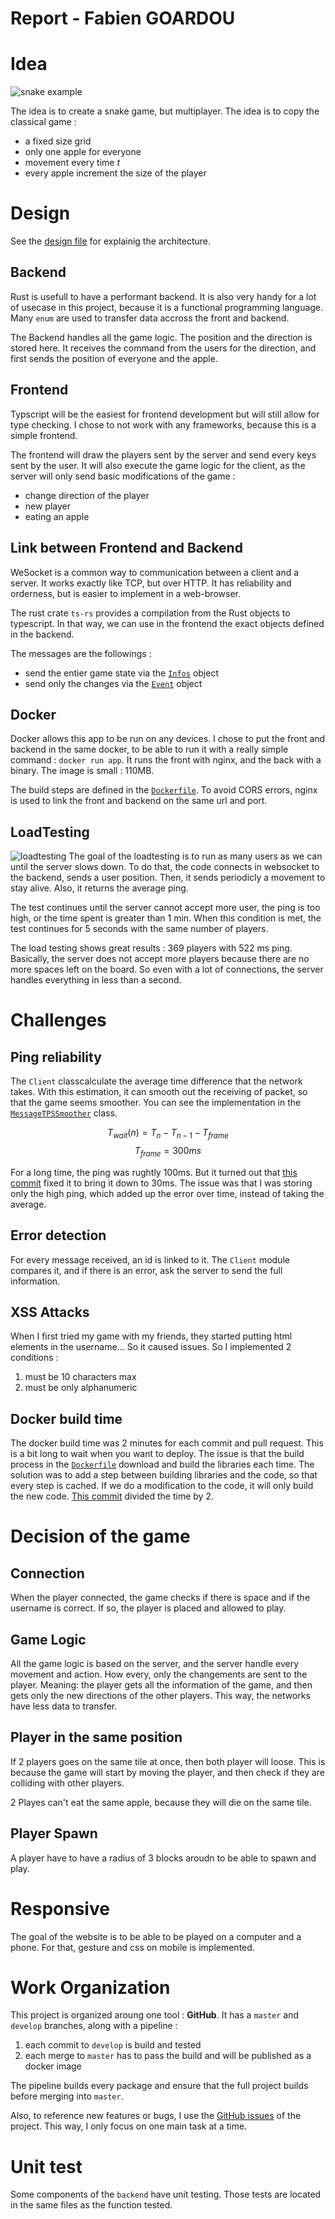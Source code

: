 Report - Fabien GOARDOU
===

# Idea

![snake example](./snake-example.jpg)

The idea is to create a snake game, but multiplayer. The idea is to copy the classical game :
- a fixed size grid
- only one apple for everyone
- movement every time $t$
- every apple increment the size of the player

# Design
See the [design file](./design.md) for explainig the architecture.

## Backend
Rust is usefull to have a performant backend. It is also very handy for a lot of usecase in this project, because it is  a functional programming language. Many `enum` are used to transfer data accross the front and backend.

The Backend handles all the game logic. The position and the direction is stored here. It receives the command from the users for the direction, and first sends the position of everyone and the apple.

## Frontend
Typscript will be the easiest for frontend development but will still allow for type checking. I chose to not work with any frameworks, because this is a simple frontend.

The frontend will draw the players sent by the server and send every keys sent by the user. It will also execute the game logic for the client, as the server will only send basic modifications of the game : 
- change direction of the player
- new player
- eating an apple

## Link between Frontend and Backend
WeSocket is a common way to communication between a client and a server. It works exactly like TCP, but over HTTP. It has reliability and orderness, but is easier to implement in a web-browser.

The rust crate `ts-rs` provides a compilation from the Rust objects to typescript. In that way, we can use in the frontend the exact objects defined in the backend.

The messages are the followings :
- send the entier game state via the [`Infos`](../backend/src/objects/infos.rs) object
- send only the changes via the [`Event`](../backend/src/objects/infos_change.rs) object

## Docker
Docker allows this app to be run on any devices. I chose to put the front and backend in the same docker, to be able to run it with a really simple command : `docker run app`. It runs the front with nginx, and the back with a binary. The image is small : 110MB.

The build steps are defined in the [`Dockerfile`](../Dockerfile). To avoid CORS errors, nginx is used to link the front and backend on the same url and port.

## LoadTesting
![loadtesting](./loadtesting.gif)
The goal of the loadtesting is to run as many users as we can until the server slows down. To do that, the code connects in websocket to the backend, sends a user position. Then, it sends periodicly a movement to stay alive. Also, it returns the average ping.

The test continues until the server cannot accept more user, the ping is too high, or the time spent is greater than 1 min. When this condition is met, the test continues for 5 seconds with the same number of players.

The load testing shows great results : 369 players with 522 ms ping.
Basically, the server does not accept more players because there are no more spaces left on the board. So even with a lot of connections, the server handles everything in less than a second.


# Challenges

## Ping reliability
The `Client` classcalculate the average time difference that the network takes. With  this estimation, it can smooth out the receiving of packet, so that the game seems smoother. You can see the implementation in the [`MessageTPSSmoother`](../frontend/src/MessageTPSSmoother.ts) class.

$$T_{wait}(n) = T_{n} - T_{n-1} - T_{frame}$$
$$T_{frame} = 300ms$$

For a long time, the ping was rughtly 100ms. But it turned out that [this commit](https://github.com/Fgdou/sr_project/commit/e6f07d262497ed2079f0debe3b342bcab02b4b32) fixed it to bring it down to 30ms. The issue was that I was storing only the high ping, which added up the error over time, instead of taking the average.

## Error detection
For every message received, an id is linked to it. The `Client` module compares it, and if there is an error, ask the server to send the full information.

## XSS Attacks
When I first tried my game with my friends, they started putting html elements in the username... So it caused issues. So I implemented 2 conditions :
1. must be 10 characters max
2. must be only alphanumeric

## Docker build time
The docker build time was 2 minutes for each commit and pull request. This is a bit long to wait when you want to deploy. The issue is that the build process in the [`Dockerfile`](../Dockerfile) download and build the libraries each time. The solution was to add a step between building libraries and the code, so that every step is cached. If we do a modification to the code, it will only build the new code. [This commit](https://github.com/Fgdou/sr_project/commit/f1fac72bf3ed3c4de22382c6b8e453ee7b0a98b1) divided the time by 2.

# Decision of the game
## Connection
When the player connected, the game checks if there is space and if the username is correct. If so, the player is placed and allowed to play.

## Game Logic
All the game logic is based on the server, and the server handle every movement and action. How every, only the changements are sent to the player. Meaning: the player gets all the information of the game, and then gets only the new directions of the other players. This way, the networks have less data to transfer.

## Player in the same position
If 2 players goes on the same tile at once, then both player will loose. This is because the game will start by moving the player, and then check if they are colliding with other players.

2 Playes can't eat the same apple, because they will die on the same tile.

## Player Spawn
A player have to have a radius of 3 blocks aroudn to be able to spawn and play.

# Responsive
The goal of the website is to be able to be played on a computer and a phone. For that, gesture and css on mobile is implemented.

# Work Organization
This project is organized aroung one tool : **GitHub**. It has a `master` and `develop` branches, along with a pipeline :
1. each commit to `develop` is build and tested
2. each merge to `master` has to pass the build and will be published as a docker image

The pipeline builds every package and ensure that the full project builds before merging into `master`.

Also, to reference new features or bugs, I use the [GitHub issues](https://github.com/Fgdou/sr_project/issues) of the project. This way, I only focus on one main task at a time.

# Unit test
Some components of the `backend` have unit testing. Those tests are located in the same files as the function tested.
